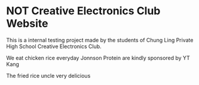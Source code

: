 # NOT Creative Electronics Club Website

This is a internal testing project made by the students of Chung Ling Private High School Creative Electronics Club.

We eat chicken rice everyday
Jonnson Protein are kindly sponsored by YT Kang

The fried rice uncle very delicious